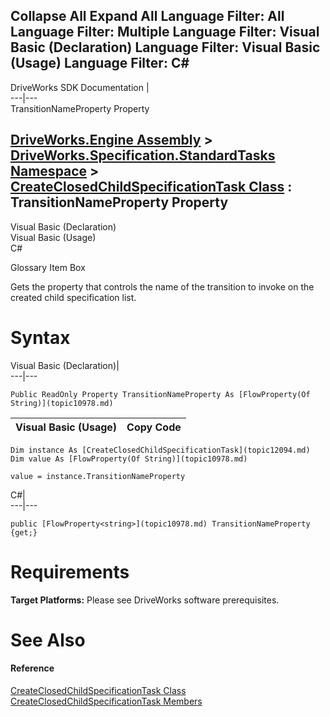        

 Collapse All Expand All  Language Filter: All  Language Filter: Multiple  Language Filter: Visual Basic (Declaration) Language Filter: Visual Basic (Usage) Language Filter: C#  
---  
DriveWorks SDK Documentation  |   
---|---  
TransitionNameProperty Property   
  
[DriveWorks.Engine Assembly](topic2156.md) > [DriveWorks.Specification.StandardTasks Namespace](topic11896.md) > [CreateClosedChildSpecificationTask Class](topic12094.md) : TransitionNameProperty Property  
---  
  
Visual Basic (Declaration)    
Visual Basic (Usage)    
C# 

Glossary Item Box

Gets the property that controls the name of the transition to invoke on the created child specification list. 

# Syntax

Visual Basic (Declaration)|   
---|---  
      
    
    Public ReadOnly Property TransitionNameProperty As [FlowProperty(Of String)](topic10978.md)  
  
Visual Basic (Usage)| Copy Code  
---|---  
      
    
    Dim instance As [CreateClosedChildSpecificationTask](topic12094.md)
    Dim value As [FlowProperty(Of String)](topic10978.md)
     
    value = instance.TransitionNameProperty  
  
C#|   
---|---  
      
    
    public [FlowProperty<string>](topic10978.md) TransitionNameProperty {get;}  
  
# Requirements

**Target Platforms:** Please see DriveWorks software prerequisites.

# See Also

#### Reference

[CreateClosedChildSpecificationTask Class](topic12094.md)   
[CreateClosedChildSpecificationTask Members](topic12095.md)


